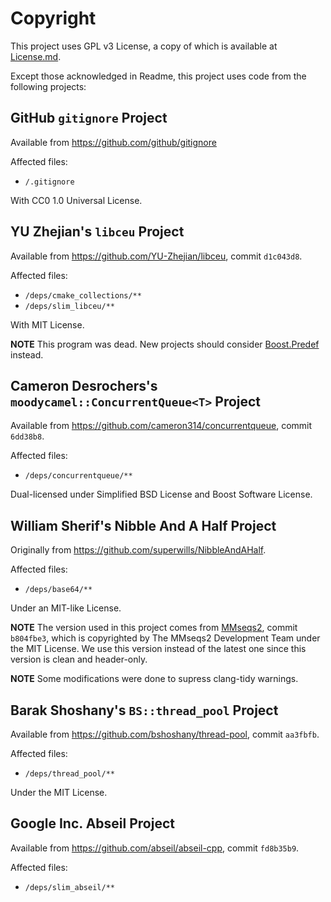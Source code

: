 # Copyright

This project uses GPL v3 License, a copy of which is available at [License.md](../License.md).

Except those acknowledged in Readme, this project uses code from the following projects:

## GitHub `gitignore` Project

Available from <https://github.com/github/gitignore>

Affected files:

- `/.gitignore`

With CC0 1.0 Universal License.

## YU Zhejian's `libceu` Project

Available from <https://github.com/YU-Zhejian/libceu>, commit `d1c043d8`.

Affected files:

- `/deps/cmake_collections/**`
- `/deps/slim_libceu/**`
  
With MIT License.

**NOTE** This program was dead. New projects should consider [Boost.Predef](https://www.boost.org/doc/libs/1_87_0/libs/predef/doc/index.html) instead.

## Cameron Desrochers's `moodycamel::ConcurrentQueue<T>` Project

Available from <https://github.com/cameron314/concurrentqueue>, commit `6dd38b8`.

Affected files:

- `/deps/concurrentqueue/**`

Dual-licensed under Simplified BSD License and Boost Software License.

## William Sherif's Nibble And A Half Project

Originally from <https://github.com/superwills/NibbleAndAHalf>.

Affected files:

- `/deps/base64/**`

Under an MIT-like License.

**NOTE** The version used in this project comes from [MMseqs2](https://github.com/soedinglab/MMseqs2), commit `b804fbe3`, which is copyrighted by The MMseqs2 Development Team under the MIT License. We use this version instead of the latest one since this version is clean and header-only.

**NOTE** Some modifications were done to supress clang-tidy warnings.

## Barak Shoshany's `BS::thread_pool` Project

Available from <https://github.com/bshoshany/thread-pool>, commit `aa3fbfb`.
  
Affected files:

- `/deps/thread_pool/**`
  
Under the MIT License.

## Google Inc. Abseil Project

Available from <https://github.com/abseil/abseil-cpp>, commit `fd8b35b9`.

Affected files:

- `/deps/slim_abseil/**`
